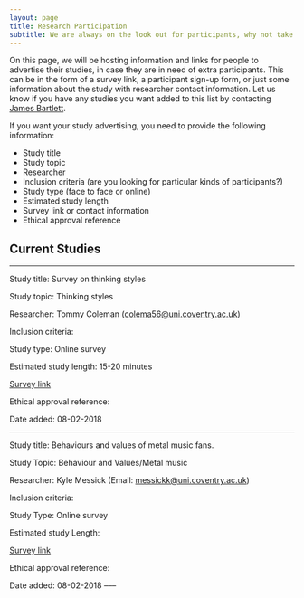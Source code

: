 ```yaml
---
layout: page
title: Research Participation 
subtitle: We are always on the look out for participants, why not take part in one of your fellow post-grad's studies? 
---
```


On this page, we will be hosting information and links for people to advertise their studies, in case they are in need of extra participants. This can be in the form of a survey link, a participant sign-up form, or just some information about the study with researcher contact information. Let us know if you have any studies you want added to this list by contacting [James Bartlett](http://www.coventry.ac.uk/research/research-directories/researchers/james-bartlett/). 

If you want your study advertising, you need to provide the following information:
- Study title
- Study topic 
- Researcher 
- Inclusion criteria (are you looking for particular kinds of participants?)
- Study type (face to face or online) 
- Estimated study length 
- Survey link or contact information 
- Ethical approval reference

## Current Studies

___
Study title: Survey on thinking styles

Study topic: Thinking styles

Researcher: Tommy Coleman (colema56@uni.coventry.ac.uk)

Inclusion criteria:

Study type: Online survey

Estimated study length: 15-20 minutes

[Survey link](https://coventryhls.eu.qualtrics.com/jfe/form/SV_2l6a0823kUt1l4h)

Ethical approval reference: 

Date added: 08-02-2018
___

Study title: Behaviours and values of metal music fans.

Study Topic: Behaviour and Values/Metal music

Researcher: Kyle Messick (Email: messickk@uni.coventry.ac.uk)

Inclusion criteria: 

Study Type: Online survey

Estimated study Length: 

[Survey link](https://coventryhls.eu.qualtrics.com/jfe/form/SV_5zoNTJ0fIgheL7n)

Ethical approval reference: 

Date added: 08-02-2018
–––

